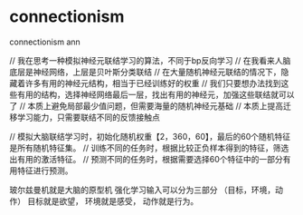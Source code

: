 # connectionism
connectionism ann

// 我在思考一种模拟神经元联结学习的算法，不同于bp反向学习
// 在我看来人脑底层是神经网络，上层是贝叶斯分类联结
// 在大量随机神经元联结的情况下，隐藏着许多有用的神经元结构，相当于已经训练好的权重
// 我们只要想办法找到这些有用的结构，选择神经网络最后一层，找出有用的神经元，加强这些联结就可以了
// 本质上避免局部最少值问题，但需要海量的随机神经元基础
// 本质上提高迁移学习能力，只需要联结不同的反馈接触点

// 模拟大脑联结学习时，初始化随机权重【2，360，60】，最后的60个随机特征是所有随机特征集。
// 训练不同的任务时，根据比较正负样本得到的特征，筛选出有用的激活特征。
// 预测不同的任务时，根据需要选择60个特征中的一部分有用特征进行预测。


玻尔兹曼机就是大脑的原型机
强化学习输入可以分为三部分 （目标，环境，动作）
目标就是欲望，
环境就是感受，
动作就是行为。
